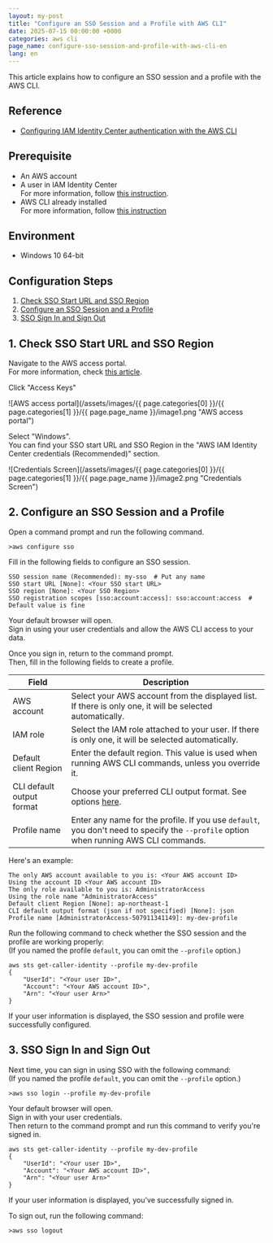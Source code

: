 ```yaml
---
layout: my-post
title: "Configure an SSO Session and a Profile with AWS CLI"
date: 2025-07-15 00:00:00 +0000
categories: aws cli
page_name: configure-sso-session-and-profile-with-aws-cli-en
lang: en
---
```


This article explains how to configure an SSO session and a profile with the AWS CLI.

## Reference
- [Configuring IAM Identity Center authentication with the AWS CLI](https://docs.aws.amazon.com/cli/latest/userguide/cli-configure-sso.html)

## Prerequisite
- An AWS account
- A user in IAM Identity Center  
For more information, follow [this instruction](/aws/iam/create-user-with-administrative-access-in-iam-identity-center-en).
- AWS CLI already installed  
For more information, follow [this instruction](/aws/cli/install-aws-cli-on-windows-en)

## Environment
- Windows 10 64-bit

## Configuration Steps
1. [Check SSO Start URL and SSO Region](#1-check-sso-start-url-and-sso-region)
2. [Configure an SSO Session and a Profile](#2-configure-an-sso-session-and-a-profile)
3. [SSO Sign In and Sign Out](#3-sso-sign-in-and-sign-out)

## 1. Check SSO Start URL and SSO Region
Navigate to the AWS access portal.  
For more information, check [this article](/aws/iam/create-user-with-administrative-access-in-iam-identity-center-en).

Click "Access Keys"

![AWS access portal](/assets/images/{{ page.categories[0] }}/{{ page.categories[1] }}/{{ page.page_name }}/image1.png "AWS access portal")

Select "Windows".  
You can find your SSO start URL and SSO Region in the "AWS IAM Identity Center credentials (Recommended)" section.

![Credentials Screen](/assets/images/{{ page.categories[0] }}/{{ page.categories[1] }}/{{ page.page_name }}/image2.png "Credentials Screen")

## 2. Configure an SSO Session and a Profile
Open a command prompt and run the following command.

```
>aws configure sso
```

Fill in the following fields to configure an SSO session.

```
SSO session name (Recommended): my-sso  # Put any name
SSO start URL [None]: <Your SSO start URL>
SSO region [None]: <Your SSO Region>
SSO registration scopes [sso:account:access]: sso:account:access  # Default value is fine
```

Your default browser will open.  
Sign in using your user credentials and allow the AWS CLI access to your data.

Once you sign in, return to the command prompt.  
Then, fill in the following fields to create a profile.

| Field | Description |
|-------|-------------|
| AWS account | Select your AWS account from the displayed list. If there is only one, it will be selected automatically. |
| IAM role | Select the IAM role attached to your user. If there is only one, it will be selected automatically. |
| Default client Region | Enter the default region. This value is used when running AWS CLI commands, unless you override it. |
| CLI default output format | Choose your preferred CLI output format. See options [here](https://docs.aws.amazon.com/cli/latest/userguide/cli-configure-files.html#cli-config-output). |
| Profile name | Enter any name for the profile. If you use `default`, you don't need to specify the `--profile` option when running AWS CLI commands. |

Here's an example:

```
The only AWS account available to you is: <Your AWS account ID>
Using the account ID <Your AWS account ID>
The only role available to you is: AdministratorAccess
Using the role name "AdministratorAccess"
Default client Region [None]: ap-northeast-1
CLI default output format (json if not specified) [None]: json
Profile name [AdministratorAccess-507911341149]: my-dev-profile
```

Run the following command to check whether the SSO session and the profile are working properly:  
(If you named the profile `default`, you can omit the `--profile` option.)

```
aws sts get-caller-identity --profile my-dev-profile
{
    "UserId": "<Your user ID>",
    "Account": "<Your AWS account ID>",
    "Arn": "<Your user Arn>"
}
```

If your user information is displayed, the SSO session and profile were successfully configured.

## 3. SSO Sign In and Sign Out
Next time, you can sign in using SSO with the following command:    
(If you named the profile `default`, you can omit the `--profile` option.)

```
>aws sso login --profile my-dev-profile
```

Your default browser will open.  
Sign in with your user credentials.  
Then return to the command prompt and run this command to verify you're signed in.

```
aws sts get-caller-identity --profile my-dev-profile
{
    "UserId": "<Your user ID>",
    "Account": "<Your AWS account ID>",
    "Arn": "<Your user Arn>"
}
```

If your user information is displayed, you've successfully signed in.

To sign out, run the following command:

```
>aws sso logout
```